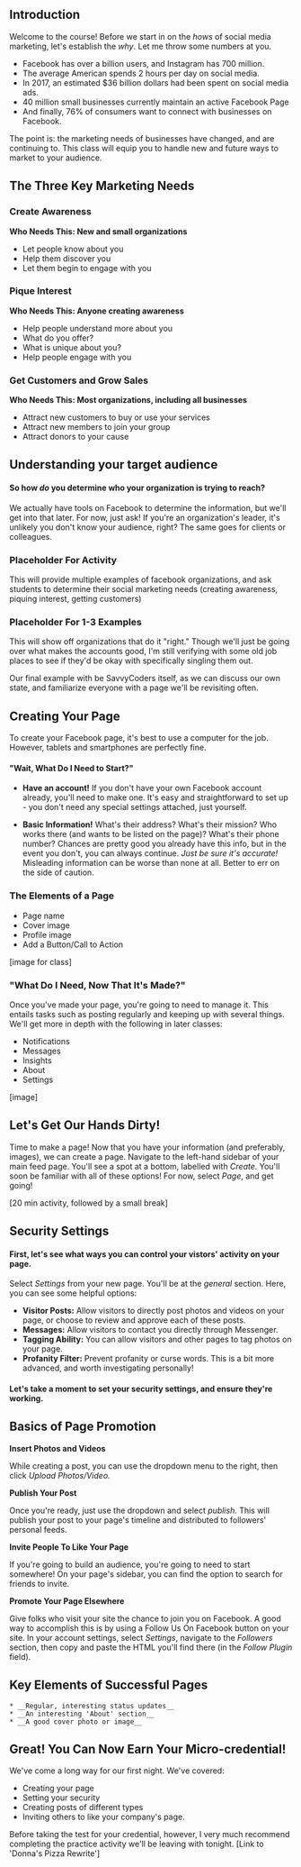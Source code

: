 ## Introduction
Welcome to the course! Before we start in on the *hows* of social media marketing, let's establish the *why*. Let me throw some numbers at you.

- Facebook has over a billion users, and Instagram has 700 million.
- The average American spends 2 hours per day on social media.
- In 2017, an estimated $36 billion dollars had been spent on social media ads.
- 40 million small businesses currently maintain an active Facebook Page
- And finally, 76% of consumers want to connect with businesses on Facebook.

The point is: the marketing needs of businesses have changed, and are continuing to. This class will equip you to handle new and future ways to market to your audience.

## The Three Key Marketing Needs
### Create Awareness
__Who Needs This: New and small organizations__

* Let people know about you
* Help them discover you
* Let them begin to engage with you

### Pique Interest
__Who Needs This: Anyone creating awareness__

* Help people understand more about you
* What do you offer?
* What is unique about you?
* Help people engage with you

### Get Customers and Grow Sales
__Who Needs This: Most organizations, including all businesses__

- Attract new customers to buy or use your services
- Attract new members to join your group
- Attract donors to your cause

## Understanding your target audience

#### So how *do* you determine who your organization is trying to reach?

We actually have tools on Facebook to determine the information, but we'll get into that later. For now, just ask! If you're an organization's leader, it's unlikely you don't know your audience, right? The same goes for clients or colleagues.

### Placeholder For Activity

This will provide multiple examples of facebook organizations, and ask students to determine their social marketing needs (creating awareness, piquing interest, getting customers)

### Placeholder For 1-3 Examples

This will show off organizations that do it "right." Though we'll just be going over what makes the accounts good, I'm still verifying with some old job places to see if they'd be okay with specifically singling them out.

Our final example with be SavvyCoders itself, as we can discuss our own state, and familiarize everyone with a page we'll be revisiting often.

## Creating Your Page

To create your Facebook page, it's best to use a computer for the job. However, tablets and smartphones  are perfectly fine.

#### "Wait, What Do I Need to Start?"
 * __Have an account!__ If you don't have your own Facebook account already, you'll need to make one. It's easy and straightforward to set up - you don't need any special settings attached, just yourself.

 * __Basic Information!__ What's their address? What's their mission? Who works there (and wants to be listed on the page)? What's their phone number?
 Chances are pretty good you already have this info, but in the event you don't, you can always continue. *Just be sure it's accurate!* Misleading information can be worse than none at all. Better to err on the side of caution.

### The Elements of a Page

  * Page name
  * Cover image
  * Profile image
  * Add a Button/Call to Action

  [image for class]


### "What Do I Need, Now That It's Made?"

  Once you've made your page, you're going to need to manage it. This entails tasks such as posting regularly and keeping up with several things. We'll get more in depth with the following in later classes:

  * Notifications
  * Messages
  * Insights
  * About
  * Settings

  [image]

## Let's Get Our Hands Dirty!

Time to make a page! Now that you have your information (and preferably, images), we can create a page. Navigate to the left-hand sidebar of your main feed page. You'll see a spot at a bottom, labelled with *Create.* You'll soon be familiar with all of these options! For now, select *Page*, and get going!

  [20 min activity, followed by a small break]

## Security Settings

#### First, let's see what ways you can control your vistors' activity on your page.
Select *Settings* from your new page. You'll be at the *general* section. Here, you can see some helpful options:
  * __Visitor Posts:__ Allow visitors to directly post photos and videos on your page, or choose to review and approve each of these posts.
  * __Messages:__ Allow visitors to contact you directly through Messenger.
  * __Tagging Ability:__ You can allow visitors and other pages to tag photos on your page.
  * __Profanity Filter:__ Prevent profanity or curse words. This is a bit more advanced, and worth investigating personally!

#### Let's take a moment to set your security settings, and ensure they're working.

##  Basics of Page Promotion
__Insert Photos and Videos__

While creating a post, you can use the dropdown menu to the right, then click *Upload Photos/Video.*

  __Publish Your Post__

  Once you're ready, just use the dropdown and select *publish.* This will publish your post to your page's timeline and distributed to followers' personal feeds.

  __Invite People To Like Your Page__

  If you're going to build an audience, you're going to need to start somewhere! On your page's sidebar, you can find the option to search for friends to invite.

  __Promote Your Page Elsewhere__

  Give folks who visit your site the chance to join you on Facebook. A good way to accomplish this is by using a Follow Us On Facebook button on your site. In your account settings, select *Settings*, navigate to the *Followers* section, then copy and paste the HTML you'll find there (in the *Follow Plugin* field).

  ## Key Elements of Successful Pages

    * __Regular, interesting status updates__
    * __An interesting 'About' section__
    * __A good cover photo or image__


## Great! You Can Now Earn Your Micro-credential!

We've come a long way for our first night. We've covered:

* Creating your page
* Setting your security
* Creating posts of different types
* Inviting others to like your company's page.

Before taking the test for your credential, however, I very much recommend completing the practice activity we'll be leaving with tonight.
  [Link to 'Donna's Pizza Rewrite']
